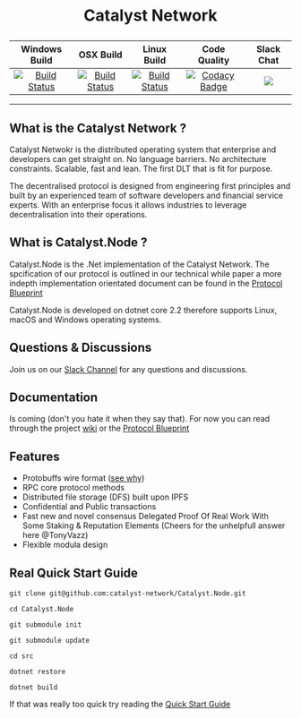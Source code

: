 
# <p style="text-align: center;"> Catalyst Network </p>

|Windows Build   |OSX Build   |Linux Build   | Code Quality | Slack Chat
|:-:	|:-:	|:-:	|:-:	|:-: |
|[![Build Status](https://dev.azure.com/AtlasCityIO/catalyst-network/_apis/build/status/catalyst-network-windows-build-develop?branchName=develop)](https://dev.azure.com/AtlasCityIO/catalyst-network/_build/latest?definitionId=3&branchName=develop)   	|[![Build Status](https://dev.azure.com/AtlasCityIO/catalyst-network/_apis/build/status/catalyst-network-osx-build-develop?branchName=develop)](https://dev.azure.com/AtlasCityIO/catalyst-network/_build/latest?definitionId=2&branchName=develop)   	|[![Build Status](https://dev.azure.com/AtlasCityIO/catalyst-network/_apis/build/status/catalyst-network-linux-build-develop?branchName=develop)](https://dev.azure.com/AtlasCityIO/catalyst-network/_build/latest?definitionId=1&branchName=develop)   	|[![Codacy Badge](https://api.codacy.com/project/badge/Grade/0940fa58afc24dbf96ad566f1fdc1390)](https://www.codacy.com?utm_source=github.com&amp;utm_medium=referral&amp;utm_content=catalyst-network/Catalyst.Node&amp;utm_campaign=Badge_Grade)	| [<img src="https://img.shields.io/badge/slack-@catalystnet-purple.svg?logo=slack">](https://catalystnet.slack.com/messages/CGNJ845QV) |

<hr/>

## What is the Catalyst Network ?

Catalyst Netwokr is the distributed operating system that enterprise and developers can get straight on. No language barriers.  No architecture constraints. Scalable, fast and lean. The first DLT that is fit for purpose.

The decentralised protocol is designed from engineering first principles and built by an experienced team of software developers and financial service experts. With an enterprise focus it allows industries to leverage decentralisation into their operations.

## What is Catalyst.Node ?

Catalyst.Node is the .Net implementation of the Catalyst Network. The spcification of our protocol is outlined in our technical while paper a more indepth implementation orientated document can be found in the [Protocol Blueprint](https://github.com/catalyst-network/protocol-blueprint/)

Catalyst.Node is developed on dotnet core 2.2 therefore supports Linux, macOS and Windows operating systems.

## Questions & Discussions

Join us on our [Slack Channel](https://catalystnet.slack.com/messages/CGNJ845QV) for any questions and discussions.

## Documentation

Is coming (don't you hate it when they say that). For now you can read through the project [wiki](https://github.com/catalyst-network/Catalyst.Node/wiki) or the [Protocol Blueprint](https://github.com/catalyst-network/protocol-blueprint/)

## Features

- Protobuffs wire format ([see why](https://github.com/catalyst-network/protocol-protobuffs#why-protobuffs))
- RPC core protocol methods
- Distributed file storage (DFS) built upon IPFS
- Confidential and Public transactions
- Fast new and novel consensus Delegated Proof Of Real Work With Some Staking & Reputation Elements (Cheers for the unhelpfull answer here @TonyVazz)
- Flexible modula design

## Real Quick Start Guide

`git clone git@github.com:catalyst-network/Catalyst.Node.git `

`cd Catalyst.Node`

`git submodule init`

`git submodule update`

`cd src`

`dotnet restore`

`dotnet build`

If that was really too quick try reading the [Quick Start Guide](https://github.com/catalyst-network/Catalyst.Node/wiki/Quick-Start-Guide)
